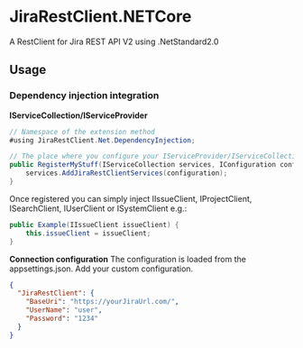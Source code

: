 # JiraRestClient.NETCore

A RestClient for Jira REST API V2 using .NetStandard2.0

 

## Usage

### Dependency injection integration
**IServiceCollection/IServiceProvider**
```C#
// Namespace of the extension method
#using JiraRestClient.Net.DependencyInjection;

// The place where you configure your IServiceProvider/IServiceCollection container
public RegisterMyStuff(IServiceCollection services, IConfiguration configuration) {
    services.AddJiraRestClientServices(configuration);
} 
```
Once registered you can simply inject IIssueClient, IProjectClient, ISearchClient, IUserClient or ISystemClient e.g.:

```C#
public Example(IIssueClient issueClient) {
    this.issueClient = issueClient;
} 
```

**Connection configuration**
The configuration is loaded from the appsettings.json. Add your custom configuration.
```json
{
  "JiraRestClient": {
    "BaseUri": "https://yourJiraUrl.com/",   
    "UserName": "user",   
    "Password": "1234"   
  }
}
```